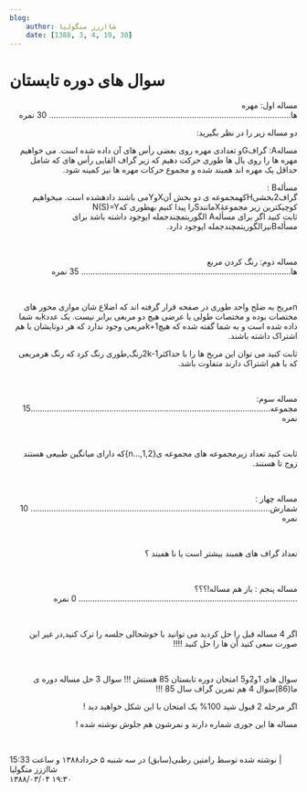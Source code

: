 ```yaml
---
blog:
    author: شااززز منگولیا
    date: [1388, 3, 4, 19, 30]
---
```

# سوال های دوره تابستان

<div class="cnt">
<style>/*<![CDATA[*/
<!--
 /* Style Definitions */
 p.MsoNormal, li.MsoNormal, div.MsoNormal
	{mso-style-parent:"";
	margin:0cm;
	margin-bottom:.0001pt;
	mso-pagination:widow-orphan;
	font-size:12.0pt;
	font-family:"Times New Roman";
	mso-fareast-font-family:"Times New Roman";}
@page Section1
	{size:612.0pt 792.0pt;
	margin:72.0pt 90.0pt 72.0pt 90.0pt;
	mso-header-margin:35.4pt;
	mso-footer-margin:35.4pt;
	mso-paper-source:0;}
div.Section1
	{page:Section1;}
-->
/*]]>*/</style>
<p dir="rtl">مساله اول: مهره ها.........................................................................................................
30 نمره</p>
<p dir="rtl">دو مساله زیر را در نظر
بگیرید:</p>
<p dir="rtl">مسالهA: گرافGو تعدادی مهره روی بعضی رأس
های آن داده شده است. می خواهیم مهره ها
را روی یال ها طوری حرکت دهیم که زیر گراف القایی رأس های که شامل حداقل یک مهره اند همبند شده و مجموع
حرکات مهره ها نیز کمینه شود.</p>
<p dir="rtl">مسألهB :<br/>گراف2بخشىHکهمجموعه ی دو بخش آنXوYمى باشند دادهشده است. میخواهیم کوچیکترین زیر مجموعۀXمانندSرا
پیدا کنیم بهطورى کهN(S)=Y<br/>ثابت کنید اگر براى مسألهA الگوریتمچندجمله ایوجود داشته باشد براى مسألهBنیزالگوریتمچندجمله ایوجود دارد.</p>
<p dir="rtl"> </p>
<p dir="rtl">مساله دوم: رنگ کردن مربع
ها...........................................................................................
35 نمره</p>
<p dir="rtl"> </p>
<p dir="rtl">nمربح به ضلح واحد
طوری در صفحه قرار گرفته اند که اضلاع شان موازی محور های مختصات بوده و مختصات
طولی یا عرضی هیچ دو مربعی برابر نیست. یک عددkبه شما داده شده است و به شما
گفته شده که هیچk+1مربعی وجود ندارد که هر دوتایشان با هم اشتراک داشته باشند.</p>
<p dir="rtl">ثابت کنید می توان این مربح ها
را با حداکثر2k-1رنگ,طوری رنگ کرد که رنگ هرمربعی که با هم اشتراک دارند متفاوت باشد.</p>
<p dir="rtl"> </p>
<p dir="rtl">مساله سوم: مجموعه........................................................................................................15 نمره</p>
<p dir="rtl"> </p>
<p dir="rtl">ثابت کنید تعداد زیرمجموعه های
مجموعه ی{1,2,…n}که دارای میانگین طبیعی هستند
زوج تا هستند.</p>
<p dir="rtl"> </p>
<p dir="rtl">مساله چهار :
شمارش........................................................................................................
10 نمره</p>
<p dir="rtl"> </p>
<p dir="rtl">تعداد گراف های همبند بیشتر
است یا نا همبند ؟</p>
<p dir="rtl"> </p>
<p dir="rtl">مساله پنجم : باز هم مساله!؟؟؟
...............................................................................................
0 نمره</p>
<p dir="rtl"> </p>
<div>
<p dir="rtl">اگر
4 مساله قبل را حل کردید می توانید با خوشحالی جلسه را ترک کنید,در غیر این صورت سعی کنید آن ها را حل کنید !!!!</p>
<p dir="rtl"> </p>
</div>
<p dir="rtl">سوال های 1و2و5 امتحان دوره
تابستان 85 هستش !!! سوال 3 حل مساله دوره ی ما(86)سوال 4 هم تمرین گراف سال 85 !!!</p>
<p dir="rtl">اگر مرحله 2 قبول شید 100% یک
امتحان با این شکل خواهید دید !</p>
<p dir="rtl">مساله ها این جوری شماره دارند
و نمرشون هم جلوش نوشته شده !</p>
<p dir="rtl"><br/></p>
<div class="postDesc">نوشته شده توسط رامتین رطبی(سابق) در سه شنبه ۵ خرداد۱۳۸۸ و ساعت 15:33 
	 |</div>
</div>

<div class="blog-info">
    <div class="blog-author">شااززز منگولیا</div>
    <div class="blog-date">۱۳۸۸/۰۳/۰۴ ۱۹:۳۰</div>
</div>

